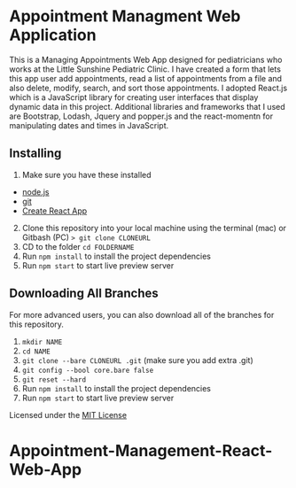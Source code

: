 # Appointment Managment Web Application

This is a Managing Appointments Web App designed for pediatricians who works at the Little Sunshine Pediatric Clinic. I have created a form that lets this app user add appointments, read a list of appointments from a file and also delete, modify, search, and sort those appointments.
I adopted React.js which is a JavaScript library for creating user interfaces that display dynamic data in this project. Additional libraries and frameworks that I used are Bootstrap, Lodash, Jquery and popper.js and the react-momentn for manipulating dates and times in JavaScript.

## Installing

1. Make sure you have these installed

- [node.js](http://nodejs.org/)
- [git](http://git-scm.com/)
- [Create React App](https://facebook.github.io/create-react-app/)

2. Clone this repository into your local machine using the terminal (mac) or Gitbash (PC) `> git clone CLONEURL`
3. CD to the folder `cd FOLDERNAME`
4. Run `npm install` to install the project dependencies
5. Run `npm start` to start live preview server

## Downloading All Branches

For more advanced users, you can also download all of the branches for this repository.

1.  `mkdir NAME`
1.  `cd NAME`
1.  `git clone --bare CLONEURL .git` (make sure you add extra .git)
1.  `git config --bool core.bare false`
1.  `git reset --hard`
1.  Run `npm install` to install the project dependencies
1.  Run `npm start` to start live preview server


Licensed under the [MIT License](LICENSE)

# Appointment-Management-React-Web-App
